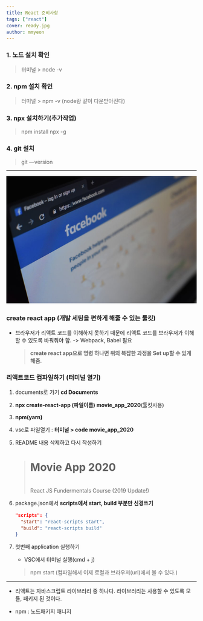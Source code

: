 ```yaml
---
title: React 준비사항
tags: ["react"]
cover: ready.jpg
author: mmyeon
---
```


### 1. 노드 설치 확인

> 터미널 > node -v

### 2. npm 설치 확인

> 터미널 > npm -v (node랑 같이 다운받아진다)

### 3. npx 설치하기(추가작업)

> npm install npx -g

### 4. git 설치

> git —version

---

<img src="./facebook.jpg">

### create react app (개발 세팅을 편하게 해줄 수 있는 툴킷)

- 브라우저가 리액트 코드를 이해하지 못하기 때문에 리액트 코드를 브라우저가 이해할 수 있도록 바꿔줘야 함. -> Webpack, Babel 필요
  > **create react app으로 명령 하나면 위의 복잡한 과정을 Set up할 수 있게 해줌.**

### 리액트코드 컴파일하기 (터미널 열기)

1. documents로 가기 **cd Documents**
2. **npx create-react-app (파일이름) movie\_app\_2020**(툴킷사용)
3. **npm(yarn)**
4. vsc로 파일열기 : **터미널 > code movie\_app\_2020**
5. README 내용 삭제하고 다시 작성하기

   > # Movie App 2020
   >
   > <br/>
   > React JS Fundermentals Course (2019 Update!)

6. package.json에서 **scripts에서 start, build 부분만 신경쓰기**

   ```json
   "scripts": {
     "start": "react-scripts start",
     "build": "react-scripts build"
   }
   ```

7. 첫번째 application 실행하기 
   - VSC에서 터미널 실행(cmd + j)
   >npm start (컴파일해서 이제 로컬과 브라우저(url)에서 볼 수 있다.)

---

- 리액트는 자바스크립트 라이브러리 중 하나다. 라이브러리는 사용할 수 있도록 모듈, 패키지 된 것이다.

- npm : 노드패키지 매니저
